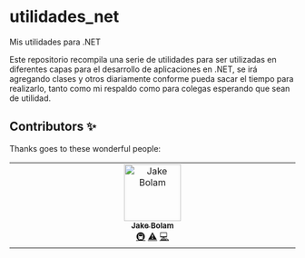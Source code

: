 # utilidades_net
Mis utilidades para .NET


Este repositorio recompila una serie de utilidades para ser utilizadas en diferentes
capas para el desarrollo de aplicaciones en .NET, se irá agregando clases y otros
diariamente conforme pueda sacar el tiempo para realizarlo, tanto como mi respaldo como
para colegas esperando que sean de utilidad.

## Contributors ✨

Thanks goes to these wonderful people:

<!-- ALL-CONTRIBUTORS-LIST:START - Do not remove or modify this section -->
<!-- prettier-ignore-start -->
<!-- markdownlint-disable -->
<table>
  <tbody>
    <tr>
      <td align="center" valign="top" width="14.28%"><a href="https://jakebolam.com"><img src="https://avatars.githubusercontent.com/u/3534236?v=4?s=100" width="100px;" alt="Jake Bolam"/><br /><sub><b>Jake Bolam</b></sub></a><br /><a href="#infra-jakebolam" title="Infrastructure (Hosting, Build-Tools, etc)">🚇</a> <a href="https://github.com/davidmelendez/utilidades_net/commits?author=jakebolam" title="Tests">⚠️</a> <a href="https://github.com/davidmelendez/utilidades_net/commits?author=jakebolam" title="Code">💻</a></td>
    </tr>
  </tbody>
</table>

<!-- markdownlint-restore -->
<!-- prettier-ignore-end -->

<!-- ALL-CONTRIBUTORS-LIST:END -->


